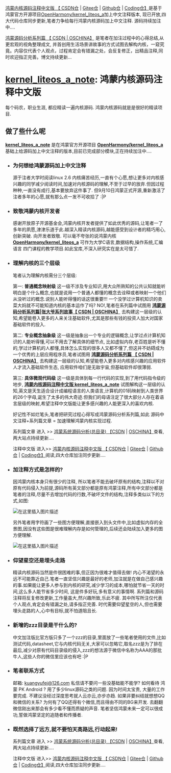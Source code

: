 [鸿蒙内核源码注释中文版 【 CSDN仓](https://codechina.csdn.net/kuangyufei/kernel_liteos_a_note) | [Gitee仓](https://gitee.com/weharmony/kernel_liteos_a_note) | [Github仓](https://github.com/kuangyufei/kernel_liteos_a_note) | [Coding仓】](https://weharmony.coding.net/public/harmony/kernel_liteos_a_note/git/files)是基于鸿蒙官方开源项目[OpenHarmony/kernel_liteos_a](https://codechina.csdn.net/openharmony/kernel_liteos_a)加上中文注释版本, 现已开放,四大代码仓库同步更新,笔者力争给每行鸿蒙内核源码加上中文注释. 源码持续加注中....

 [鸿蒙源码分析系列篇 【 CSDN](https://blog.csdn.net/kuangyufei)[ | OSCHINA】](https://my.oschina.net/u/3751245) 是笔者在加注过程中的心得总结,从更宏观的视角整理成文, 并首创用生活场景讲故事的方式试图去解构内核，一窥究竟。内容仅代表个人观点，过程肯定会有错漏之处，会反复修正，出精品注释,同时欢迎指正完善。博文持续更新...

# **[kernel_liteos_a_note](https://gitee.com/weharmony/kernel_liteos_a_note): 鸿蒙内核源码注释中文版**   
每个码农，职业生涯, 都应精读一遍内核源码. 鸿蒙内核源码就是是很好的精读项目.

## **做了些什么呢**
**[kernel_liteos_a_note](https://gitee.com/weharmony/kernel_liteos_a_note)** 是在鸿蒙官方开源项目 **[OpenHarmony/kernel_liteos_a](https://gitee.com/openharmony/kernel_liteos_a)** 基础上给源码加上中文注释的版本,目前已完成部分模块,正在持续加注中....

* ### **为何想给鸿蒙源码加上中文注释** 
    
    源于注者大学时阅读linux 2.6 内核痛苦经历,一直有个心愿,想让更多对内核感兴趣的同学减少阅读时间,加速对内核源码的理解,不至于过早的放弃.但因过程种种,一直没有成行,基本要放弃这件事了.
    但9月10日鸿蒙正式开源,重新激活了注者多年的心愿,就有那么点一发不可收拾了 :|P

* ### **致敬鸿蒙内核开发者**
  
    感谢开放原子开源基金会,鸿蒙内核开发者提供了如此优秀的源码,让笔者一了多年的夙愿,津津乐道于此.越深入精读内核源码,越能感受到设计者的精巧用心,创新突破. 向开发者致敬. 可以毫不夸张的说鸿蒙内核 **[OpenHarmony/kernel_liteos_a](https://gitee.com/openharmony/kernel_liteos_a)** 可作为大学C语言,数据结构,操作系统,汇编语言 四门课程的教学项目.如此宝库,不深入研究实在是太可惜了.
    
* ### **理解内核的三个层级**

    笔者认为理解内核需分三个层级:

    第一: **普通概念映射级** 这一级不涉及专业知识,用大众所熟知的公共认知就能听明白是个什么概念,也就是说用一个普通人都懂的概念去诠释或者映射一个他们从没听过的概念.说别人能听得懂的话这很重要!!! 一个没学过计算机知识的卖菜大妈就不可能知道内核的基本运作了吗? NO!,笔者在系列篇中试图用 **[鸿蒙源码分析系列篇|张大爷系列故事【 CSDN](https://blog.csdn.net/kuangyufei)[ | OSCHINA】](https://my.oschina.net/u/3751245)** 去构建这一层级的认知,希望能卷入更多的人来关注基础软件,尤其是那些有钱的投资人加大对国家基础软件的投入.

    第二: **专业概念抽象级** 这一级是抽象出一个专业的逻辑概念,让学过点计算机知识的人能听得懂,可以不用去了解具体的细节点, 比如虚拟内存,老百姓是听不懂的,学过计算机的人都懂,具体怎么实现的很多人又都不懂了,但这并不妨碍成为一个优秀的上层应用程序员,笔者试图用 **[鸿蒙源码分析系列篇 【 CSDN](https://blog.csdn.net/kuangyufei)[ | OSCHINA】](https://my.oschina.net/u/3751245)** 去构建这一层级的认知,希望能卷入更多对内核感兴趣的应用软件人才流入基础软件生态, 应用软件咱们是无敌宇宙,但基础软件却很薄弱.

    第三: **具体微观代码级** 这一级是具体到每一行代码的实现,到了用代码指令级的地步, **[鸿蒙内核源码注释中文版 kernel_liteos_a_note](https://gitee.com/weharmony/kernel_liteos_a_note)** 试图解构这一层级的认知,英文是天生适合设计成编程语言的人类语言,计算机的01码映射到人类世界的26个字母,诞生了太多的伟大奇迹.但我们的母语注定了很大部分人存在着语言层级的映射,希望注释中文版能让更多感兴趣的人能更深入的喜欢内核.
    
    好记性不如烂笔头,笔者把研究过程心得写成鸿蒙源码分析系列篇,如此 源码中文注释+系列篇文章 = 加速理解鸿蒙内核实现过程.

    系列篇文章 进入 >> [鸿蒙系统源码分析(总目录) 【CSDN](https://blog.csdn.net/kuangyufei) | [OSCHINA】](https://my.oschina.net/u/3751245)查看,两大站点持续更新....

    注释中文版 进入>> [鸿蒙内核源码注释中文版 【 CSDN仓](https://codechina.csdn.net/kuangyufei/kernel_liteos_a_note) | [Gitee仓](https://gitee.com/weharmony/kernel_liteos_a_note) | [Github仓](https://github.com/kuangyufei/kernel_liteos_a_note) | [Coding仓】](https://weharmony.coding.net/public/harmony/kernel_liteos_a_note/git/files)阅读,四大仓库加注同步更新....


* ### **加注释方式是怎样的?**

    因鸿蒙内核本身只有很少的注释, 所以笔者不能去破坏原有的结构,注释以不对原有代码侵入为前提,源码所有英文部分都是原有鸿蒙注释,所有中文部分都是笔者的注释,尽量不去增加代码的行数,不破坏文件的结构,注释多类似以下的方式,如图:

    ![在这里插入图片描述](https://img-blog.csdnimg.cn/20201022075449282.png?x-oss-process=image/watermark,type_ZmFuZ3poZW5naGVpdGk,shadow_10,text_aHR0cHM6Ly9ibG9nLmNzZG4ubmV0L2t1YW5neXVmZWk=,size_16,color_FFFFFF,t_70#pic_center)

    另外笔者用字符画了一些图方便理解,直接嵌入到头文件中,比如虚拟内存的全景图,因没有这些图是很难理解内存是如何管理的,后续还会陆续加入更多的图方便理解.   

    ![在这里插入图片描述](https://img-blog.csdnimg.cn/20201022075929701.png?x-oss-process=image/watermark,type_ZmFuZ3poZW5naGVpdGk,shadow_10,text_aHR0cHM6Ly9ibG9nLmNzZG4ubmV0L2t1YW5neXVmZWk=,size_16,color_FFFFFF,t_70#pic_center)

* ### **仰望星空还是埋头走路**
    
    精读内核源码当然是件很困难的事,但正因为很难才值得去做! 内心不渴望的永远不可能靠近自己.笔者一直坚信兴趣是最好的老师,加注就是在做自己感兴趣的事.如果能让更多人参与到内核的研究,减少学习的成本,哪怕就节省一天的时间,这么多人能节省多少时间, 这是件多好玩,多有意义的事情啊.
    系列篇和源码注释将反复修改更新,工作量虽大,然兴趣所致,乐此不疲. 其中所写所注仅代表个人观点,肯定会有错漏之处,请多指正完善. 
    时代需要仰望星空的人,但也需要埋头走路的人,心中有目标,就不怕道阻且长.

* ### **新增的zzz目录是干什么的?**

    中文加注版比官方版只多了一个zzz的目录,里面放了一些笔者使用的文件,比如测试代码,datasheet,它与内核代码无关,大家可以忽略它,取名zzz是为了排在最后,减少对原有代码目录级的侵入,zzz的想法源于微信中名称为AAA的那批牛人,这些人你的微信里应该也有吧 :|P

 * ### **笔者联系方式**

    邮箱: kuangyufei@126.com 私信请不要问一些没基础能不能学? 如何看待 鸿蒙 PK Android ? 用了多少linux源码之类的问题. 因为时间太宝贵, 大量的工作要完成. 不建议没经过深度思考就人云亦云,亦步亦趋. 如果非要纠结就想想QQ和微信的关系? 为何有了QQ还得有个微信,而且得由不同的BG来开发. 去翻翻微信刚出来那会有多少看不懂而质疑的声音. 笔者坚信鸿蒙未来一定可以很成功,誓做鸿蒙坚定的追随者和传播者.

 * ### **既然选择了远方,就不要怕天高路远,行动起来!**

    系列篇文章 进入 >> [鸿蒙系统源码分析(总目录) 【CSDN](https://blog.csdn.net/kuangyufei) | [OSCHINA】](https://my.oschina.net/u/3751245)查看,两大站点持续更新....

    注释中文版 进入>> [鸿蒙内核源码注释中文版 【 CSDN仓](https://codechina.csdn.net/kuangyufei/kernel_liteos_a_note) | [Gitee仓](https://gitee.com/weharmony/kernel_liteos_a_note) | [Github仓](https://github.com/kuangyufei/kernel_liteos_a_note) | [Coding仓】](https://weharmony.coding.net/public/harmony/kernel_liteos_a_note/git/files)阅读,四大仓库加注同步更新....